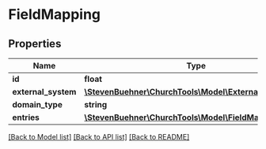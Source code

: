 # FieldMapping

## Properties
Name | Type | Description | Notes
------------ | ------------- | ------------- | -------------
**id** | **float** |  | 
**external_system** | [**\StevenBuehner\ChurchTools\Model\ExternalSystem4**](ExternalSystem4.md) |  | 
**domain_type** | **string** |  | 
**entries** | [**\StevenBuehner\ChurchTools\Model\FieldMappingEntries**](FieldMappingEntries.md) |  | 

[[Back to Model list]](../../README.md#documentation-for-models) [[Back to API list]](../../README.md#documentation-for-api-endpoints) [[Back to README]](../../README.md)


